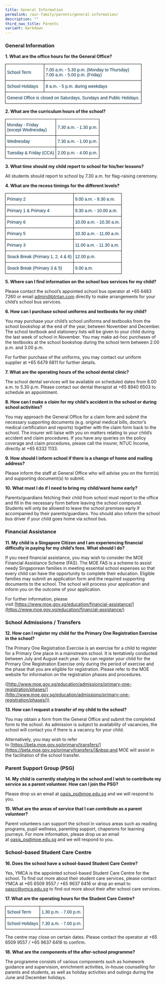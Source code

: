 ```yaml
---
title: General Information
permalink: /our-family/parents/general-information/
description: ""
third_nav_title: Parents
variant: markdown
---
```

### General Information

**1.  What are the office hours for the General Office?**

<style type="text/css">
.tg  {border-collapse:collapse;border-spacing:0;}
.tg td{border-color:black;border-style:solid;border-width:1px;font-family:Arial, sans-serif;font-size:14px;
  overflow:hidden;padding:10px 5px;word-break:normal;}
.tg th{border-color:black;border-style:solid;border-width:1px;font-family:Arial, sans-serif;font-size:14px;
  font-weight:normal;overflow:hidden;padding:10px 5px;word-break:normal;}
.tg .tg-67ya{background-color:#FFF;color:#002D46;text-align:left;vertical-align:middle}
.tg .tg-vd2a{background-color:#FFF;color:#002D46;text-align:left;vertical-align:top}
</style>
<table class="tg">
<thead>
  <tr>
    <th class="tg-67ya">School Term<br></th>
    <th class="tg-vd2a"><span style="background-color:initial">7.00 a.m. - 5.30 p.m. (Monday to Thursday)</span><br><span style="background-color:initial">7.00 a.m. - 5.00 p.m. (Friday)</span></th>
  </tr>
</thead>
<tbody>
  <tr>
    <td class="tg-67ya">School Holidays<br></td>
    <td class="tg-67ya">8 a.m. - 5 p.m. during weekdays<br></td>
  </tr>
  <tr>
    <td class="tg-67ya" colspan="2">General Office is closed on Saturdays, Sundays and Public Holidays.<br></td>
  </tr>
</tbody>
</table>

**2. What are the curriculum hours of the school?**

<style type="text/css">
.tg  {border-collapse:collapse;border-spacing:0;}
.tg td{border-color:black;border-style:solid;border-width:1px;font-family:Arial, sans-serif;font-size:14px;
  overflow:hidden;padding:10px 5px;word-break:normal;}
.tg th{border-color:black;border-style:solid;border-width:1px;font-family:Arial, sans-serif;font-size:14px;
  font-weight:normal;overflow:hidden;padding:10px 5px;word-break:normal;}
.tg .tg-67ya{background-color:#FFF;color:#002D46;text-align:left;vertical-align:middle}
</style>
<table class="tg">
<thead>
  <tr>
    <th class="tg-67ya">Monday - Friday<br>(except Wednesday)<br></th>
    <th class="tg-67ya">7.30 a.m. - 1.30 p.m.<br></th>
  </tr>
</thead>
<tbody>
  <tr>
    <td class="tg-67ya">Wednesday<br></td>
    <td class="tg-67ya">7.30 a.m. - 1.00 p.m.<br></td>
  </tr>
  <tr>
    <td class="tg-67ya">Tuesday &amp; Friday (CCA)</td>
    <td class="tg-67ya">2.00 p.m. - 4.00 p.m.</td>
  </tr>
</tbody>
</table>

**3. What time should my child report to school for his/her lessons?**
    
All students should report to school by 7.30 a.m. for flag-raising ceremony.

**4. What are the recess timings for the different levels?**

<style type="text/css">
.tg  {border-collapse:collapse;border-spacing:0;}
.tg td{border-color:black;border-style:solid;border-width:1px;font-family:Arial, sans-serif;font-size:14px;
  overflow:hidden;padding:10px 5px;word-break:normal;}
.tg th{border-color:black;border-style:solid;border-width:1px;font-family:Arial, sans-serif;font-size:14px;
  font-weight:normal;overflow:hidden;padding:10px 5px;word-break:normal;}
.tg .tg-67ya{background-color:#FFF;color:#002D46;text-align:left;vertical-align:middle}
</style>
<table class="tg">
<thead>
  <tr>
    <th class="tg-67ya">Primary 2<br></th>
    <th class="tg-67ya">9.00 a.m. - 9.30 a.m.<br></th>
  </tr>
</thead>
<tbody>
  <tr>
    <td class="tg-67ya">Primary 1 &amp; Primary 4<br></td>
    <td class="tg-67ya">9.30 a.m. - 10.00 a.m.<br></td>
  </tr>
  <tr>
    <td class="tg-67ya">Primary 6</td>
    <td class="tg-67ya">10.00 a.m. - 10.30 a.m.</td>
  </tr>
  <tr>
    <td class="tg-67ya">Primary 5</td>
    <td class="tg-67ya">10.30 a.m. - 11.00 a.m.</td>
	</tr>
  <tr>
    <td class="tg-67ya">Primary 3</td>
    <td class="tg-67ya">11.00 a.m. - 11.30 a.m.</td>	
  </tr>
  <tr>
    <td class="tg-67ya">Snack Break (Primary 1, 2, 4 &amp; 6)</td>
    <td class="tg-67ya">12.00 p.m.</td>
	</tr>
  <tr>
    <td class="tg-67ya">Snack Break (Primary 3 &amp; 5)</td>
    <td class="tg-67ya">9.00 a.m.</td>
  </tr>
</tbody>
</table>

**5. Where can I find information on the school bus services for my child?**
    
Please contact the school’s appointed school bus operator at +65 6483 7260 or email [admin@btntan.com](mailto:admin@btntan.com)&nbsp;directly to make arrangements for your child’s school bus services.
		
**6. How can I purchase school uniforms and textbooks for my child?**
    
You may purchase your child’s school uniforms and textbooks from the school bookshop at the end of the year, between November and December. The school textbook and stationery lists will be given to your child during the last week of school in November. You may make ad-hoc purchases of the textbooks at the school bookshop during the school term between 2.00 p.m. and 3.00 p.m.
    
For further purchase of the uniforms, you may contact our&nbsp;uniform supplier&nbsp;at +65 6479 6811 for further details.

**7. What are the operating hours of the school dental clinic?**
    
The school dental services will be available on scheduled dates from 8.00 a.m. to 5.30 p.m. Please contact our dental therapist at +65 8940 6503 to schedule an appointment.
		
**8. How can I make a claim for my child’s accident in the school or during school activities?**
    
You may approach the General Office for a claim form and submit the necessary supporting documents (e.g. original medical bills, doctor’s medical certification and reports) together with the claim form back to the school. The insurer will liaise with you on matters relating to your child’s accident and claim procedures. If you have any queries on the policy coverage and claim procedures, please call the insurer, NTUC Income, directly at +65 6332 1133.
		
**9. How should I inform school if there is a change of home and mailing address?**
    
Please inform the staff at General Office who will advise you on the form(s) and supporting document(s) to submit.

**10. What must I do if I need to bring my child/ward home early?**
    
Parents/guardians fetching their child from school must report to the office and fill in the&nbsp;necessary form before leaving the school compound. Students will only be allowed to&nbsp;leave the school premises early if accompanied by their parents/guardians. You should&nbsp;also inform the school bus driver if your child goes home via school bus.

### Financial Assistance

**11. My child is a Singapore Citizen and I am experiencing financial difficulty in paying for my child’s fees. What should I do?**
    
If you need financial assistance, you may wish to consider the MOE Financial Assistance Scheme (FAS). The MOE FAS is a scheme to assist needy Singaporean families in meeting essential school expenses so that every child can have the opportunity to complete their education. Eligible families may submit an application form and the required supporting documents to the school. The school will process your application and inform you on the outcome of your application.
    
For further information, please visit&nbsp;[https://www.moe.gov.sg/education/financial-assistance/](https://www.moe.gov.sg/education/financial-assistance/)
		
### School Admissions / Transfers

**12. How can I register my child for the Primary One Registration Exercise in the school?**
    
The Primary One Registration Exercise is an exercise for a child to register for a Primary One place in a mainstream school. It is tentatively conducted between July and August each year. You can register your child for the Primary One Registration Exercise only during the period of exercise and the phase that you are eligible for registration. Please refer to the MOE website for information on the&nbsp;registration phases&nbsp;and procedures.
    
([http://www.moe.gov.sg/education/admissions/primary-one-registration/phases/](http://www.moe.gov.sg/education/admissions/primary-one-registration/phases/))

**13. How can I request a transfer of my child to the school?**
    
You may obtain a form from the General Office and submit the completed form to the school. As admission is subject to availability of vacancies, the school will contact you if there is a vacancy for your child.
    
Alternatively, you may wish to refer to&nbsp;[https://beta.moe.gov.sg/primary/transfers/](https://beta.moe.gov.sg/primary/transfers/)&nbsp;and MOE will assist in the facilitation of the school transfer.

### Parent Support Group (PSG)

**14. My child is currently studying in the school and I wish to contribute my service as a parent volunteer. How can I join the PSG?**
    
Please drop us an email at&nbsp;[oasis_ps@moe.edu.sg](mailto:oasis_ps@moe.edu.sg)&nbsp;and we will respond to you.

**15. What are the areas of service that I can contribute as a parent volunteer?**
    
Parent volunteers can support the school in various areas such as reading programs, pupil wellness, parenting support, chaperons for learning journeys. For more information, please drop us an email at&nbsp;[oasis_ps@moe.edu.sg](mailto:oasis_ps@moe.edu.sg)&nbsp;and we will respond to you.

### School-based Student Care Centre

**16. Does the school have a school-based Student Care Centre?**
    
Yes, YMCA is the appointed school-based Student Care Centre for the school. To find out more about their student care services, please contact YMCA at +65 6509 9557 / +65 9637 6416 or drop an email to [oascc@ymca.edu.sg](mailto:oascc@ymca.edu.sg) to find out more about their after school care services.

**17. What are the operating hours for the Student Care Centre?**

<style type="text/css">
.tg  {border-collapse:collapse;border-spacing:0;}
.tg td{border-color:black;border-style:solid;border-width:1px;font-family:Arial, sans-serif;font-size:14px;
  overflow:hidden;padding:10px 5px;word-break:normal;}
.tg th{border-color:black;border-style:solid;border-width:1px;font-family:Arial, sans-serif;font-size:14px;
  font-weight:normal;overflow:hidden;padding:10px 5px;word-break:normal;}
.tg .tg-67ya{background-color:#FFF;color:#002D46;text-align:left;vertical-align:middle}
</style>
<table class="tg">
<thead>
  <tr>
    <th class="tg-67ya">School Term<br></th>
    <th class="tg-67ya">1.30 p.m. - 7.00 p.m.<br></th>
  </tr>
</thead>
<tbody>
  <tr>
    <td class="tg-67ya">School Holidays<br></td>
    <td class="tg-67ya">7.30 a.m. - 7.00 p.m.</td>
  </tr>
</tbody>
</table>

The centre may close on certain dates. Please contact the operator at +65 6509 9557 /&nbsp;+65 9637 6416 to confirm.

**18. What are the components of the after-school programme?**
    
The programme consists of various components such as homework guidance and supervision, enrichment activities, in-house counselling for parents and students, as well as holiday activities and outings during the June and December holidays.